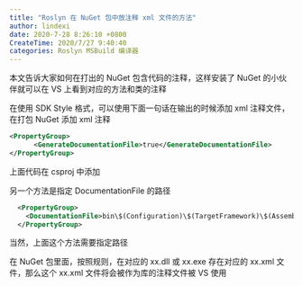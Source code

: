 ```yaml
---
title: "Roslyn 在 NuGet 包中放注释 xml 文件的方法"
author: lindexi
date: 2020-7-28 8:26:10 +0800
CreateTime: 2020/7/27 9:40:40
categories: Roslyn MSBuild 编译器
---
```


本文告诉大家如何在打出的 NuGet 包含代码的注释，这样安装了 NuGet 的小伙伴就可以在 VS 上看到对应的方法和类的注释

<!--more-->


<!-- CreateTime:2020/7/27 9:40:40 -->

<!-- 发布 -->
<!-- 标签：Roslyn,MSBuild,编译器 -->

在使用 SDK Style 格式，可以使用下面一句话在输出的时候添加 xml 注释文件，在打包 NuGet 添加 xml 注释

```xml
<PropertyGroup>
      <GenerateDocumentationFile>true</GenerateDocumentationFile>
</PropertyGroup>
```

上面代码在 csproj 中添加

另一个方法是指定 DocumentationFile 的路径

```xml
  <PropertyGroup>
    <DocumentationFile>bin\$(Configuration)\$(TargetFramework)\$(AssemblyName).xml</DocumentationFile>
  </PropertyGroup>
```

当然，上面这个方法需要指定路径

在 NuGet 包里面，按照规则，在对应的 xx.dll 或 xx.exe 存在对应的 xx.xml 文件，那么这个 xx.xml 文件将会被作为库的注释文件被 VS 使用

